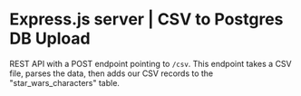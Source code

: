 # Express.js server | CSV to Postgres DB Upload

REST API with a POST endpoint pointing to `/csv`. This endpoint takes a CSV file, parses the data, then adds our CSV records to the "star_wars_characters" table.